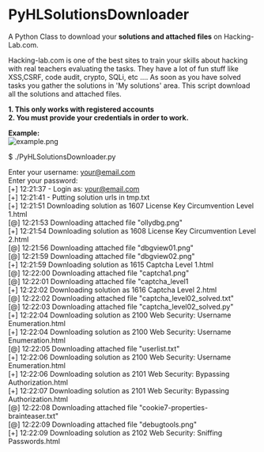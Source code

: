 PyHLSolutionsDownloader
=======================

A Python Class to download your **solutions and attached files** on Hacking-Lab.com.<br/>

Hacking-lab.com is one of the best sites to train your skills about hacking with real teachers evaluating the tasks. 
They have a lot of fun stuff like XSS,CSRF, code audit, crypto, SQLi, etc .... As soon as you have solved tasks you gather the solutions in 'My solutions' area. 
This script download all the solutions and attached files. 


**1. This only works with registered accounts**<br/>
**2. You must provide your credentials in order to work.**
	
**Example:** <br/>
![example.png](https://raw.githubusercontent.com/tunelko/PyHackingLab/master/assets/images/example.png)

$ ./PyHLSolutionsDownloader.py

Enter your username: your@email.com<br/>
Enter your password:<br/>
[+] 12:21:37  - Login as: your@email.com<br/>
[+] 12:21:41  - Putting solution urls in tmp.txt<br/>
[+] 12:21:51  Downloading solution as 1607 License Key Circumvention Level 1.html<br/>
[@] 12:21:53  Downloading attached file "ollydbg.png"<br/>
[+] 12:21:54  Downloading solution as 1608 License Key Circumvention Level 2.html<br/>
[@] 12:21:56  Downloading attached file "dbgview01.png"<br/>
[@] 12:21:59  Downloading attached file "dbgview02.png"<br/>
[+] 12:21:59  Downloading solution as 1615 Captcha Level 1.html<br/>
[@] 12:22:00  Downloading attached file "captcha1.png"<br/>
[@] 12:22:01  Downloading attached file "captcha_level1<br/>
[+] 12:22:02  Downloading solution as 1616 Captcha Level 2.html<br/>
[@] 12:22:02  Downloading attached file "captcha_level02_solved.txt"<br/>
[@] 12:22:03  Downloading attached file "captcha_level02_solved.py"<br/>
[+] 12:22:04  Downloading solution as 2100 Web Security: Username Enumeration.html<br/>
[+] 12:22:04  Downloading solution as 2100 Web Security: Username Enumeration.html<br/>
[@] 12:22:05  Downloading attached file "userlist.txt"<br/>
[+] 12:22:06  Downloading solution as 2100 Web Security: Username Enumeration.html<br/>
[+] 12:22:06  Downloading solution as 2101 Web Security: Bypassing Authorization.html<br/>
[+] 12:22:07  Downloading solution as 2101 Web Security: Bypassing Authorization.html<br/>
[@] 12:22:08  Downloading attached file "cookie7-properties-brainteaser.txt"<br/>
[@] 12:22:09  Downloading attached file "debugtools.png"<br/>
[+] 12:22:09  Downloading solution as 2102 Web Security: Sniffing Passwords.html<br/>

